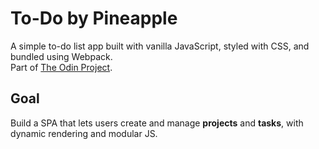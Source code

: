 # To-Do by Pineapple

A simple to-do list app built with vanilla JavaScript, styled with CSS, and bundled using Webpack.  
Part of [The Odin Project](https://www.theodinproject.com/lessons/node-path-javascript-todo-list).

## Goal
Build a SPA that lets users create and manage **projects** and **tasks**, with dynamic rendering and modular JS.